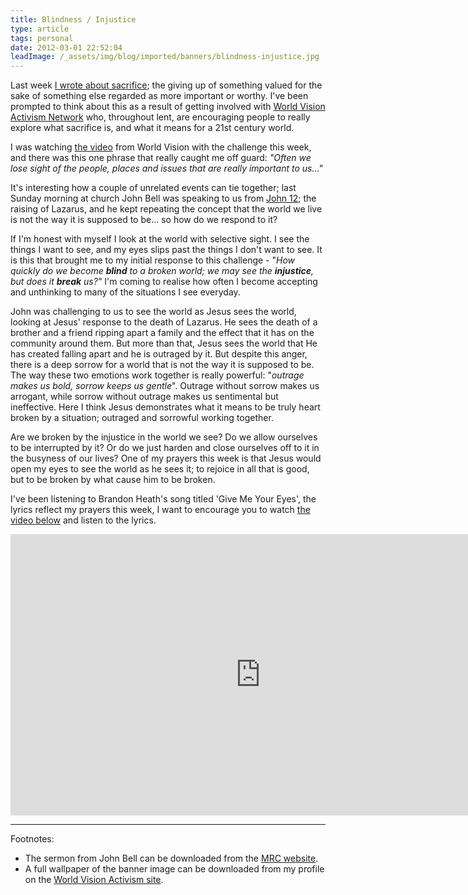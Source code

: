 ```yaml
---
title: Blindness / Injustice
type: article
tags: personal
date: 2012-03-01 22:52:04
leadImage: /_assets/img/blog/imported/banners/blindness-injustice.jpg
---
```


<p>
 Last week <a href="http://jamesdoc.com/blog/show/relentless-acts-of-sacrifice" target="_null">I wrote about sacrifice</a>; the giving up of something valued for the sake of something else regarded as more important or worthy. I&#39;ve been prompted to think about this as a result of getting involved with <a href="http://www.worldvisionacts.org/" target="_null">World Vision Activism Network</a> who, throughout lent, are encouraging people to really explore what sacrifice is, and what it means for a 21st century world.</p>
<p>
 I was watching&nbsp;<a href="http://vimeo.com/37279834" target="_null">the video</a>&nbsp;from World Vision with the challenge this week, and there was this one phrase that really caught me off guard:&nbsp;<i>&quot;Often we lose sight of the people, places and issues that are really important to us&hellip;&quot;</i></p>
<p>
 It&#39;s interesting how a couple of unrelated events can tie together; last Sunday morning at church John Bell was speaking to us from&nbsp;<a href="http://preview.youversion.com/bible/john.12.nlt" target="_null">John 12</a>;&nbsp;the raising of Lazarus, and he kept repeating the concept that the world we live is not the way it is supposed to be&hellip; so how do we respond to it?</p>
<p class="p1">
 If I&#39;m honest with myself I look at the world with selective sight. I see the things I want to see, and my eyes slips past the things I don&#39;t want to see. It is this that brought me to my initial response to this challenge - &quot;<i>How quickly do we become <b>blind</b> to a broken world; we may see the <b>injustice</b>, but does it <b>break</b> us?&quot;</i> I&#39;m coming to realise how often I become accepting and unthinking to many of the situations I see everyday.</p>
<p>
 John was challenging to us to see the world as Jesus sees the world, looking at Jesus&#39; response to the death of Lazarus. He sees the death of a brother and a friend ripping apart a family and the effect that it has on the community around them. But more than that, Jesus sees the world that He has created falling apart and he is outraged by it. But despite this anger, there is a deep sorrow for a world that is not the way it is supposed to be. The way these two emotions work together is really powerful:&nbsp;&quot;<i>outrage makes us bold, sorrow keeps us gentle</i>&quot;. Outrage without sorrow makes us arrogant, while sorrow without outrage makes us sentimental but ineffective. Here I think Jesus demonstrates what it means to be truly heart broken by a situation; outraged and sorrowful working together.</p>
<p>
 Are we broken by the injustice in the world we see? Do we allow ourselves to be interrupted by it? Or do we just harden and close ourselves off to it in the busyness of our lives? One of my prayers this week is that Jesus would open my eyes to see the world as he sees it; to rejoice in all that is good, but to be broken by what cause him to be broken.</p>
<p>
 I&#39;ve been listening to Brandon Heath&#39;s song titled &#39;Give Me Your Eyes&#39;, the lyrics reflect my prayers this week, I want to encourage you to watch <a href="https://www.youtube.com/watch?v=P5AkNqLuVgY" target="_null">the video below</a> and listen to the lyrics.</p>
<p>
 <iframe allowfullscreen="" frameborder="0" height="450" src="https://www.youtube.com/embed/P5AkNqLuVgY" width="800"></iframe></p>
<hr />
<p>
 Footnotes:</p>
<ul>
 <li>
  The sermon from John Bell can be downloaded from the&nbsp;<a href="http://www.mrc-oxford.org/Media/PlayMedia.aspx?download=file&amp;media_id=84393&amp;file_id=93268" target="_null"><span class="s1">MRC website</span></a>.</li>
 <li>
  A full wallpaper of the banner image can be downloaded from my profile on the <a href="http://www.worldvisionacts.org/resources/blindness-slash-injustice" target="_null">World Vision Activism site</a>.</li>
</ul>
